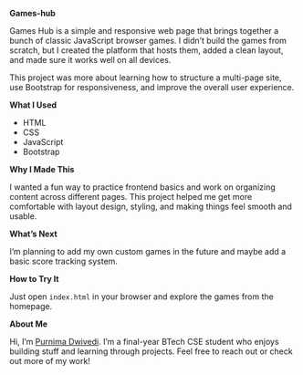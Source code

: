**Games-hub**

Games Hub is a simple and responsive web page that brings together a bunch of classic JavaScript browser games. I didn’t build the games from scratch, but I created the platform that hosts them, added a clean layout, and made sure it works well on all devices.

This project was more about learning how to structure a multi-page site, use Bootstrap for responsiveness, and improve the overall user experience.

**What I Used**

- HTML  
- CSS  
- JavaScript  
- Bootstrap

**Why I Made This**

I wanted a fun way to practice frontend basics and work on organizing content across different pages. This project helped me get more comfortable with layout design, styling, and making things feel smooth and usable.

**What’s Next**

I’m planning to add my own custom games in the future and maybe add a basic score tracking system.

**How to Try It**

Just open `index.html` in your browser and explore the games from the homepage.

**About Me**

Hi, I’m [Purnima Dwivedi](https://www.linkedin.com/in/purnima-dwivedi-b404aa249). I’m a final-year BTech CSE student who enjoys building stuff and learning through projects. Feel free to reach out or check out more of my work!

